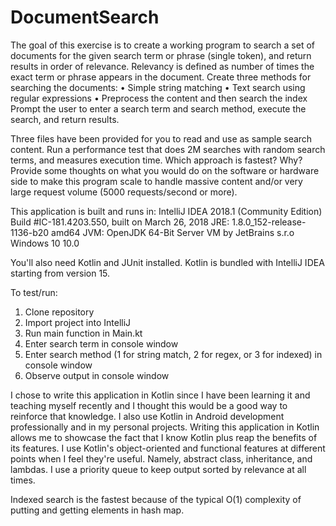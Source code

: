 # DocumentSearch

The goal of this exercise is to create a working program to search a set of documents for the given search term or phrase (single token), and return results in order of relevance. 
Relevancy is defined as number of times the exact term or phrase appears in the document. 
Create three methods for searching the documents: 
•	Simple string matching
•	Text search using regular expressions
•	Preprocess the content and then search the index
Prompt the user to enter a search term and search method, execute the search, and return results.

Three files have been provided for you to read and use as sample search content.
Run a performance test that does 2M searches with random search terms, and measures execution time. Which approach is fastest? Why?
Provide some thoughts on what you would do on the software or hardware side to make this program scale to handle massive content and/or very large request volume (5000 requests/second or more).  

This application is built and runs in:
IntelliJ IDEA 2018.1 (Community Edition)
Build #IC-181.4203.550, built on March 26, 2018
JRE: 1.8.0_152-release-1136-b20 amd64
JVM: OpenJDK 64-Bit Server VM by JetBrains s.r.o
Windows 10 10.0

You'll also need Kotlin and JUnit installed.  Kotlin is bundled with IntelliJ IDEA starting from version 15.

To test/run:
1.  Clone repository
2.  Import project into IntelliJ
3.  Run main function in Main.kt
4.  Enter search term in console window
5.  Enter search method (1 for string match, 2 for regex, or 3 for indexed) in console window
6.  Observe output in console window

I chose to write this application in Kotlin since I have been learning it and teaching myself recently and I thought this would be a good way to reinforce that knowledge.
I also use Kotlin in Android development professionally and in my personal projects.  Writing this application in Kotlin allows me to showcase the fact that I know Kotlin plus reap the benefits of its features.
I use Kotlin's object-oriented and functional features at different points when I feel they're useful.  Namely, abstract class, inheritance, and lambdas.
I use a priority queue to keep output sorted by relevance at all times.

Indexed search is the fastest because of the typical O(1) complexity of putting and getting elements in hash map.
